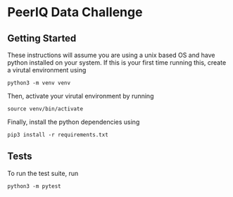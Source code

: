 # PeerIQ Data Challenge

## Getting Started

These instructions will assume you are using a unix based OS and have python
installed on your system.
If this is your first time running this, create a virutal environment using
```
python3 -m venv venv
```
Then, activate your virutal environment by running
```
source venv/bin/activate
```
Finally, install the python dependencies using
```
pip3 install -r requirements.txt
```

## Tests

To run the test suite, run
```
python3 -m pytest
```
